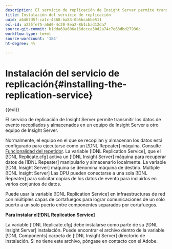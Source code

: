 ```yaml
---
description: El servicio de replicación de Insight Server permite transmitir los datos de evento recopilados y almacenados en un equipo de Insight Server a otro equipo de Insight Server.
title: Instalación del servicio de replicación
uuid: a6467d5f-ca1c-4368-ba83-0b6bcabbe511
exl-id: a235fe75-a6d0-4c20-8ea2-8b1cbad12da7
source-git-commit: b1dda69a606a16dccca30d2a74c7e63dbd27936c
workflow-type: tm+mt
source-wordcount: '184'
ht-degree: 4%

---
```


# Instalación del servicio de replicación{#installing-the-replication-service}

{{eol}}

El servicio de replicación de Insight Server permite transmitir los datos de evento recopilados y almacenados en un equipo de Insight Server a otro equipo de Insight Server.

Normalmente, el equipo en el que se recopilan y almacenan los datos está configurado para ejecutarse como un [!DNL Repeater] máquina. Consulte [Funcionalidad del repetidor](../../../home/c-inst-svr/c-rptr-fntly/c-rptr-fntly.md). La variable [!DNL Replication Service], que el [!DNL Replicate.cfg] activa un [!DNL Insight Server] máquina para recuperar datos de [!DNL Repeater] manipularlo y almacenarlo localmente. La variable [!DNL Insight Server] máquina se denomina máquina de destino. Múltiple [!DNL Insight Server] Las DPU pueden conectarse a una sola [!DNL Repeater] para solicitar copias de los datos de evento para incluirlos en varios conjuntos de datos.

Puede usar la variable [!DNL Replication Service] en infraestructuras de red con múltiples capas de cortafuegos para lograr comunicaciones de un solo puerto a un solo puerto entre componentes separados por cortafuegos.

**Para instalar el[!DNL Replication Service]**

La variable [!DNL Replicate.cfg] debe instalarse como parte de su [!DNL Insight Server] instalación. Puede encontrar el archivo dentro de la variable [!DNL Components] carpeta de [!DNL Insight Server] directorio de instalación. Si no tiene este archivo, póngase en contacto con el Adobe.
